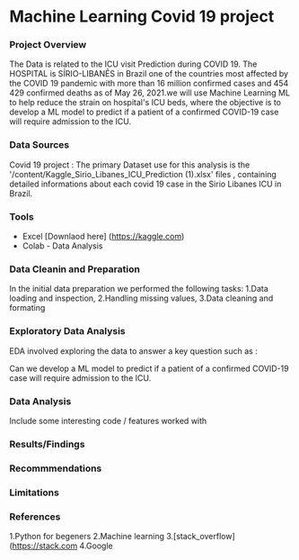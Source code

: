 # Machine Learning Covid 19 project

### Project Overview

The Data is related to the ICU visit Prediction during COVID 19. The HOSPITAL is SÍRIO-LIBANÊS in Brazil one of the countries most 
affected by the COVID 19 pandemic with more than 16 million confirmed cases and 454 429 confirmed deaths as of May 26, 2021.we will use 
Machine Learning ML to help reduce the strain on hospital's ICU beds, where the objective is to develop a ML model to predict if a 
patient of a confirmed COVID-19 case will require admission to the ICU.

### Data Sources

Covid 19 project : The primary Dataset use for this analysis is the '/content/Kaggle_Sirio_Libanes_ICU_Prediction (1).xlsx' files , 
containing detailed informations about each covid 19 case in the Sirio Libanes ICU in Brazil.

### Tools 

- Excel [Downlaod here] (https://kaggle.com)
- Colab - Data Analysis

### Data Cleanin and Preparation

In the initial data preparation we performed the following tasks:
1.Data loading and inspection,
2.Handling missing values, 
3.Data cleaning and formating

### Exploratory Data Analysis

EDA involved exploring the data to answer a key question such as :

Can we  develop a ML model to predict if a patient of a confirmed COVID-19 case will require admission to the ICU.

### Data Analysis

Include some interesting code / features worked with

### Results/Findings


### Recommmendations


###  Limitations 

### References 

1.Python for begeners
2.Machine learning 
3.[stack_overflow](https://stack.com
4.Google
